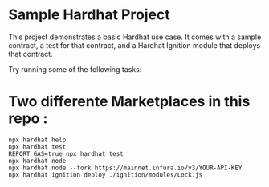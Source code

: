 # Sample Hardhat Project

This project demonstrates a basic Hardhat use case. It comes with a sample contract, a test for that contract, and a Hardhat Ignition module that deploys that contract.

Try running some of the following tasks:

# Two differente Marketplaces in this repo : 
<!-- Land Marketplace -->
<!-- MirroraVillage Items Marketplace -->

```shell
npx hardhat help
npx hardhat test
REPORT_GAS=true npx hardhat test
npx hardhat node
npx hardhat node --fork https://mainnet.infura.io/v3/YOUR-API-KEY
npx hardhat ignition deploy ./ignition/modules/Lock.js
```
